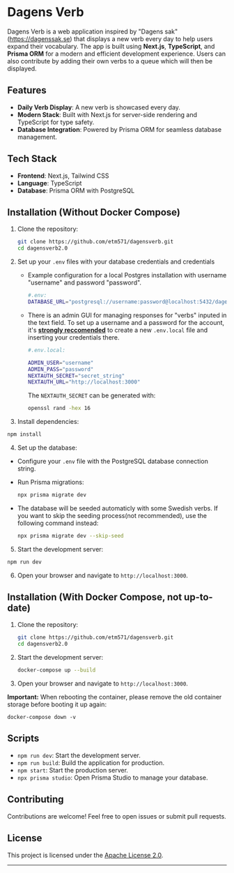 # Dagens Verb

Dagens Verb is a web application inspired by "Dagens sak"(https://dagenssak.se) that displays a new verb every day to help users expand their vocabulary. The app is built using **Next.js**, **TypeScript**, and **Prisma ORM** for a modern and efficient development experience. Users can also contribute by adding their own verbs to a queue which will then be displayed.

## Features

- **Daily Verb Display**: A new verb is showcased every day.
- **Modern Stack**: Built with Next.js for server-side rendering and TypeScript for type safety.
- **Database Integration**: Powered by Prisma ORM for seamless database management.

## Tech Stack

- **Frontend**: Next.js, Tailwind CSS
- **Language**: TypeScript
- **Database**: Prisma ORM with PostgreSQL

## Installation (Without Docker Compose)

1. Clone the repository:
   
   ```bash
   git clone https://github.com/etm571/dagensverb.git
   cd dagensverb2.0
   ```

2. Set up your `.env` files with your database credentials and credentials
   
   - Example configuration for a local Postgres installation with username "username" and password "password".
     
     ```bash
     #.env:
     DATABASE_URL="postgresql://username:password@localhost:5432/dagensverb"
     ```
   
   - There is an admin GUI for managing responses for "verbs" inputed in the text field. To set up a username and a password for the account, it's **<u>strongly reccomended</u>** to create a new `.env.local` file and inserting your credentials there. 
     
     ```bash
     #.env.local:
     
     ADMIN_USER="username"
     ADMIN_PASS="password"
     NEXTAUTH_SECRET="secret_string"
     NEXTAUTH_URL="http://localhost:3000"
     ```
     
     The `NEXTAUTH_SECRET` can be generated with:
     
     ```bash
     openssl rand -hex 16
     ```

3. Install dependencies:

```bash
npm install
```

4. Set up the database:
- Configure your `.env` file with the PostgreSQL database connection string.

- Run Prisma migrations:
  
  ```bash
  npx prisma migrate dev
  ```

- The database will be seeded automaticly with some Swedish verbs. If you want to skip the seeding process(not recommended), use the following command instead:
  
  ```bash
  npx prisma migrate dev --skip-seed
  ```
5. Start the development server:

```bash
npm run dev
```

6. Open your browser and navigate to `http://localhost:3000`.

## Installation (With Docker Compose, not up-to-date)

1. Clone the repository:
   
   ```bash
   git clone https://github.com/etm571/dagensverb.git
   cd dagensverb2.0
   ```

2. Start the development server:
   
   ```bash
   docker-compose up --build
   ```

3. Open your browser and navigate to `http://localhost:3000`.

**Important:** When rebooting the container, please remove the old container storage before booting it up again:

    docker-compose down -v

## Scripts

- `npm run dev`: Start the development server.
- `npm run build`: Build the application for production.
- `npm start`: Start the production server.
- `npx prisma studio`: Open Prisma Studio to manage your database.

## Contributing

Contributions are welcome! Feel free to open issues or submit pull requests.

## License

This project is licensed under the [Apache License 2.0](LICENSE).

---
